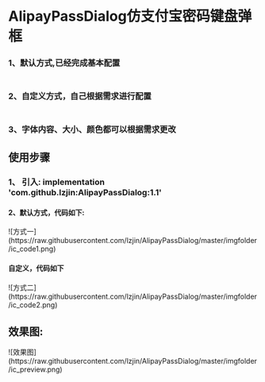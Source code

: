 # AlipayPassDialog仿支付宝密码键盘弹框
<h3>1、默认方式,已经完成基本配置</h3>
<h3><br>2、自定义方式，自己根据需求进行配置</h3>
<h3><br>3、字体内容、大小、颜色都可以根据需求更改</h3>
<h2>使用步骤</h2>
<h3>1、 引入: implementation 'com.github.lzjin:AlipayPassDialog:1.1' </h3>
<h4>2、默认方式，代码如下:</h4>
<p>![方式一](https://raw.githubusercontent.com/lzjin/AlipayPassDialog/master/imgfolder/ic_code1.png)
<h4>自定义，代码如下</h4>
<p>![方式二](https://raw.githubusercontent.com/lzjin/AlipayPassDialog/master/imgfolder/ic_code2.png)
<h2>效果图:</h2>
<p>![效果图](https://raw.githubusercontent.com/lzjin/AlipayPassDialog/master/imgfolder/ic_preview.png)
